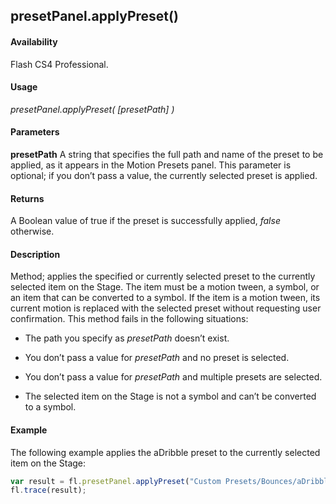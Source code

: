 ## presetPanel.applyPreset()

#### Availability

Flash CS4 Professional.

#### Usage

*presetPanel.applyPreset( [presetPath] )*

#### Parameters

**presetPath** A string that specifies the full path and name of the preset to be applied, as it appears in the Motion Presets panel. This parameter is optional; if you don’t pass a value, the currently selected preset is applied.

#### Returns

A Boolean value of true if the preset is successfully applied, *false* otherwise.

#### Description

Method; applies the specified or currently selected preset to the currently selected item on the Stage. The item must be a motion tween, a symbol, or an item that can be converted to a symbol. If the item is a motion tween, its current motion is replaced with the selected preset without requesting user confirmation.
This method fails in the following situations:

-   The path you specify as *presetPath* doesn’t exist.

-   You don’t pass a value for *presetPath* and no preset is selected.

-   You don’t pass a value for *presetPath* and multiple presets are selected.

-   The selected item on the Stage is not a symbol and can’t be converted to a symbol.

#### Example

The following example applies the aDribble preset to the currently selected item on the Stage:

```javascript
var result = fl.presetPanel.applyPreset("Custom Presets/Bounces/aDribble"); 
fl.trace(result);

```